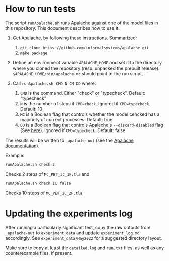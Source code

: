# How to run tests

The script `runApalache.sh` runs Apalache against one of the model files in this repository. This document describes how to use it.

1. Get Apalache, by following [these](https://apalache.informal.systems/docs/apalache/installation/index.html) instructions. Summarized:

    1. `git clone https://github.com/informalsystems/apalache.git`
    2. `make package`

2. Define an environment variable `APALACHE_HOME` and set it to the directory where you cloned the repository (resp. unpacked the prebuilt release). `$APALACHE_HOME/bin/apalache-mc` should point to the run script.

3. Call `runApalache.sh CMD N CM DD` where:

    1. `CMD` is the command. Either "check" or "typecheck". Default: "typecheck"
    2. `N` is the number of steps if `CMD=check`. Ignored if `CMD=typecheck`. Default: 10
    3. `MC` is a Boolean flag that controls whether the model cehcked has a majoricty of correct processes. Default: true
    4. `DD` is a Boolean flag that controls Apalache's `--discard-disabled` flag (See [here](https://apalache.informal.systems/docs/apalache/running.html)). Ignored if `CMD=typecheck`. Default: false

The results will be written to `_apalache-out` (see the [Apalache documentation](https://apalache.informal.systems/docs/adr/009adr-outputs.html)).

Example:
```sh
runApalache.sh check 2
```
Checks 2 steps of `MC_PBT_3C_1F.tla` and
```sh
runApalache.sh check 10 false
```
Checks 10 steps of `MC_PBT_2C_2F.tla`

# Updating the experiments log

After running a particularly significant test, copy the raw outputs from 
`_apalache-out` to `experiment_data` and update `experiment_log.md` accordingly.
See `experiment_data/May2022` for a suggested directory layout. 

Make sure to copy at least the `detailed.log` and `run.txt` files, as well as any counterexample files, if present.
